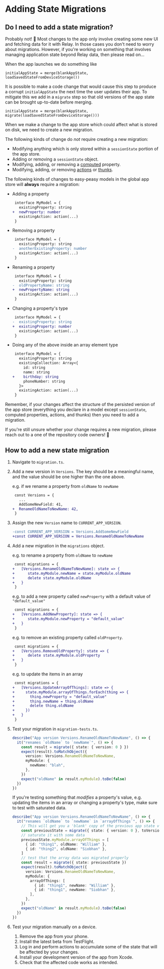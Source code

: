 # Adding State Migrations

## Do I need to add a state migration?

Probably not! 🙂 Most changes to the app only involve creating some new UI and fetching data for it with Relay. In those cases you don't need to worry about migrations. However, if you're working on something that involves managing application state beyond Relay data, then please read on...

When the app launches we do something like

    initialAppState = merge(blankAppState, loadSavedStateFromDeviceStorage())

It is possible to make a code change that would cause this step to produce a corrupt `initialAppState` the next time the user updates their app. To mitigate this we add in a `migrate` step so that old versions of the app state can be brought up-to-date before merging.

    initialAppState = merge(blankAppState, migrate(loadSavedStateFromDeviceStorage()))

When we make a change to the app store which could affect what is stored on disk, we need to create a new migration.

The following kinds of change do _not_ require creating a new migration:

- Modifying anything which is only stored within a `sessionState` portion of the app store.
- Adding or removing a `sessionState` object.
- Modifying, adding, or removing a [computed](https://easy-peasy.now.sh/docs/api/computed.html) property.
- Modifying, adding, or removing [actions](https://easy-peasy.now.sh/docs/api/action.html) or [thunks](https://easy-peasy.now.sh/docs/api/thunk.html).

The following kinds of changes to easy-peasy models in the global app store will **always** require a migration:

- Adding a property
  ```diff
   interface MyModel = {
     existingProperty: string
  +  newProperty: number
     existingAction: action(...)
   }
  ```
- Removing a property
  ```diff
   interface MyModel = {
     existingProperty: string
  -  anotherExistingProperty: number
     existingAction: action(...)
   }
  ```
- Renaming a property
  ```diff
   interface MyModel = {
     existingProperty: string
  -  oldPropertyName: string
  +  newPropertyName: string
     existingAction: action(...)
   }
  ```
- Changing a property's type
  ```diff
   interface MyModel = {
  -  existingProperty: string
  +  existingProperty: number
     existingAction: action(...)
   }
  ```
- Doing any of the above inside an array element type
  ```diff
   interface MyModel = {
     existingProperty: string
     existingCollection: Array<{
       id: string
       name: string
  +    birthday: string
       phoneNumber: string
     }>
     existingAction: action(...)
   }
  ```

Remember, if your changes affect the structure of the persisted version of the app store (everything you declare in a model except `sessionState`, computed properties, actions, and thunks) then you need to add a migration.

If you're still unsure whether your change requires a new migration, please reach out to a one of the repository code owners! 🙏

## How to add a new state migration

1. Navigate to `migration.ts`.
2. Add a new version in `Versions`. The key should be a meaningful name, and the value should be one higher than the one above.

   e.g. if we rename a property from `oldName` to `newName`

   ```diff
    const Versions = {
      ...
      AddSomeNewField: 41,
   +  RenameOldNameToNewName: 42,
    }
   ```

3. Assign the new `Version` name to `CURRENT_APP_VERSION`.

   ```diff
   -const CURRENT_APP_VERSION = Versions.AddSomeNewField
   +const CURRENT_APP_VERSION = Versions.RenameOldNameToNewName
   ```

4. Add a new migration in the `migrations` object.

   e.g. to rename a property from `oldName` to `newName`

   ```diff
    const migrations = {
   +   [Versions.RenameOldNameToNewName]: state => {
   +      state.myModule.newName = state.myModule.oldName
   +      delete state.myModule.oldName
   +   }
    }
   ```

   e.g. to add a new property called `newProperty` with a default value of `"default_value"`

   ```diff
    const migrations = {
   +   [Versions.AddNewProperty]: state => {
   +      state.myModule.newProperty = "default_value"
   +   }
    }
   ```

   e.g. to remove an existing property called `oldProperty`.

   ```diff
    const migrations = {
   +   [Versions.RemoveOldProperty]: state => {
   +      delete state.myModule.oldProperty
   +   }
    }
   ```

   e.g. to update the items in an array

   ```diff
    const migrations = {
   +   [Versions.UpdateArrayOfThings]: state => {
   +     state.myModule.arrayOfThings.forEach(thing => {
   +       thing.newProperty = "default_value"
   +       thing.newName = thing.oldName
   +       delete thing.oldName
   +     })
   +   }
    }
   ```

5. Test your migration in `migration-tests.ts`.

   ```ts
   describe("App version Versions.RenameOldNameToNewName", () => {
     it("renames `oldName` to `newName`", () => {
       const result = migrate({ state: { version: 0 } })
       expect(result).toMatchObject({
         version: Versions.RenameOldNameToNewName,
         myModule: {
           newName: "blah",
         },
       })
       expect("oldName" in result.myModule).toBe(false)
     })
   })
   ```

   If you're testing something that _modifies_ a property's value, e.g. updating the items in an array or changing a property's type, make sure to test with saturated data.

   ```ts
   describe("App version Versions.RenameOldNameToNewName", () => {
     it("renames `oldName` to `newName` in `arrayOfThings`", () => {
       // This will get you a 'blank' copy of the previous app state version
       const previousState = migrate({ state: { version: 0 }, toVersion: Versions.RenameOldNameToNewName - 1 })
       // saturate it with some data
       previousState.myModule.arrayOfThings = [
         { id: "thing1", oldName: "William" },
         { id: "thing2", oldName: "Siobhan" },
       ]
       // test that the array data was migrated properly
       const result = migrate({ state: previousState })
       expect(result).toMatchObject({
         version: Versions.RenameOldNameToNewName,
         myModule: {
           arrayOfThings: [
             { id: "thing1", newName: "William" },
             { id: "thing1", newName: "Siobhan" },
           ],
         },
       })
       expect("oldName" in result.myModule).toBe(false)
     })
   })
   ```

6. Test your migration manually on a device.
   1. Remove the app from your phone.
   2. Install the latest beta from TestFlight.
   3. Log in and perform actions to accumulate some of the state that will be affected by your changes.
   4. Install your development version of the app from Xcode.
   5. Check that the affected code works as intended.
